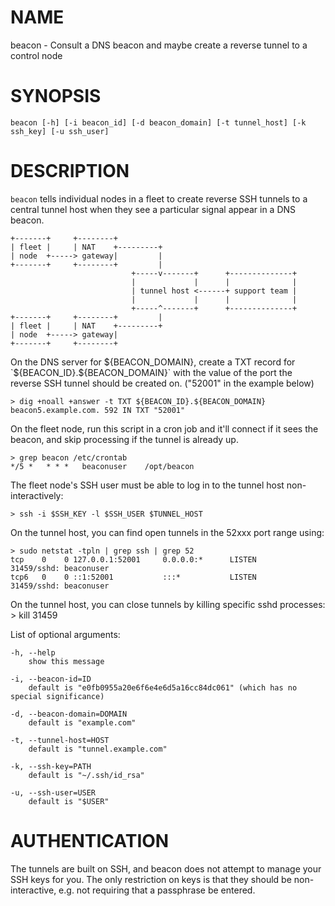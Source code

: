 # NAME

beacon - Consult a DNS beacon and maybe create a reverse tunnel to a control node

# SYNOPSIS

`beacon [-h] [-i beacon_id] [-d beacon_domain] [-t tunnel_host] [-k ssh_key] [-u ssh_user]`

# DESCRIPTION

`beacon` tells individual nodes in a fleet to create reverse SSH tunnels to a central tunnel host when they see a particular signal appear in a DNS beacon.

    +-------+     +--------+
    | fleet |     | NAT    +---------+
    | node  +-----> gateway|         |
    +-------+     +--------+         |
                               +-----v-------+      +--------------+
                               |             |      |              |
                               | tunnel host <------+ support team |
                               |             |      |              |
                               +-----^-------+      +--------------+
    +-------+     +--------+         |
    | fleet |     | NAT    +---------+
    | node  +-----> gateway|
    +-------+     +--------+

On the DNS server for ${BEACON_DOMAIN}, create a TXT record for `${BEACON_ID}.${BEACON_DOMAIN}` with the value of the port the reverse SSH tunnel should be created on. ("52001" in the example below)

    > dig +noall +answer -t TXT ${BEACON_ID}.${BEACON_DOMAIN}
    beacon5.example.com. 592 IN TXT "52001"

On the fleet node, run this script in a cron job and it'll connect if it sees the beacon, and skip processing if the tunnel is already up.

    > grep beacon /etc/crontab
    */5 *	* * *	beaconuser    /opt/beacon

The fleet node's SSH user must be able to log in to the tunnel host non-interactively:

    > ssh -i $SSH_KEY -l $SSH_USER $TUNNEL_HOST

On the tunnel host, you can find open tunnels in the 52xxx port range using:

    > sudo netstat -tpln | grep ssh | grep 52
    tcp    0    0 127.0.0.1:52001     0.0.0.0:*      LISTEN      31459/sshd: beaconuser
    tcp6   0    0 ::1:52001           :::*           LISTEN      31459/sshd: beaconuser

On the tunnel host, you can close tunnels by killing specific sshd processes:
    > kill 31459

List of optional arguments:

    -h, --help
        show this message

    -i, --beacon-id=ID
        default is "e0fb0955a20e6f6e4e6d5a16cc84dc061" (which has no special significance)

    -d, --beacon-domain=DOMAIN
        default is "example.com"

    -t, --tunnel-host=HOST
        default is "tunnel.example.com"

    -k, --ssh-key=PATH
        default is "~/.ssh/id_rsa"

    -u, --ssh-user=USER
        default is "$USER"

# AUTHENTICATION

The tunnels are built on SSH, and beacon does not attempt to manage your SSH keys for you. The only restriction on keys is that they should be non-interactive, e.g. not requiring that a passphrase be entered.
